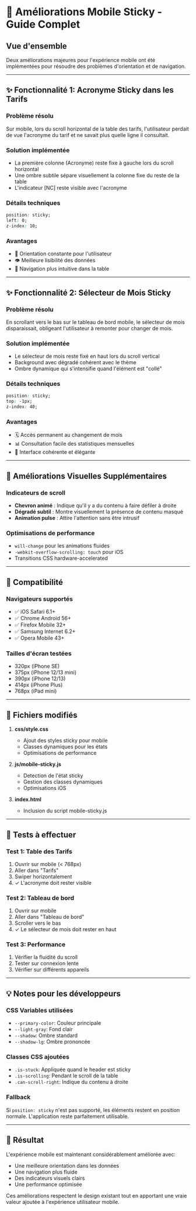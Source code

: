 # 📱 Améliorations Mobile Sticky - Guide Complet

## Vue d'ensemble
Deux améliorations majeures pour l'expérience mobile ont été implémentées pour résoudre des problèmes d'orientation et de navigation.

---

## ✨ Fonctionnalité 1: Acronyme Sticky dans les Tarifs

### Problème résolu
Sur mobile, lors du scroll horizontal de la table des tarifs, l'utilisateur perdait de vue l'acronyme du tarif et ne savait plus quelle ligne il consultait.

### Solution implémentée
- La première colonne (Acronyme) reste fixe à gauche lors du scroll horizontal
- Une ombre subtile sépare visuellement la colonne fixe du reste de la table
- L'indicateur [NC] reste visible avec l'acronyme

### Détails techniques
```css
position: sticky;
left: 0;
z-index: 10;
```

### Avantages
- 📍 Orientation constante pour l'utilisateur
- 👁️ Meilleure lisibilité des données
- 🎯 Navigation plus intuitive dans la table

---

## ✨ Fonctionnalité 2: Sélecteur de Mois Sticky

### Problème résolu
En scrollant vers le bas sur le tableau de bord mobile, le sélecteur de mois disparaissait, obligeant l'utilisateur à remonter pour changer de mois.

### Solution implémentée
- Le sélecteur de mois reste fixé en haut lors du scroll vertical
- Background avec dégradé cohérent avec le thème
- Ombre dynamique qui s'intensifie quand l'élément est "collé"

### Détails techniques
```css
position: sticky;
top: -1px;
z-index: 40;
```

### Avantages
- 🗓️ Accès permanent au changement de mois
- 📊 Consultation facile des statistiques mensuelles
- 🎨 Interface cohérente et élégante

---

## 🎯 Améliorations Visuelles Supplémentaires

### Indicateurs de scroll
- **Chevron animé** : Indique qu'il y a du contenu à faire défiler à droite
- **Dégradé subtil** : Montre visuellement la présence de contenu masqué
- **Animation pulse** : Attire l'attention sans être intrusif

### Optimisations de performance
- `will-change` pour les animations fluides
- `-webkit-overflow-scrolling: touch` pour iOS
- Transitions CSS hardware-accelerated

---

## 📱 Compatibilité

### Navigateurs supportés
- ✅ iOS Safari 6.1+
- ✅ Chrome Android 56+
- ✅ Firefox Mobile 32+
- ✅ Samsung Internet 6.2+
- ✅ Opera Mobile 43+

### Tailles d'écran testées
- 320px (iPhone SE)
- 375px (iPhone 12/13 mini)
- 390px (iPhone 12/13)
- 414px (iPhone Plus)
- 768px (iPad mini)

---

## 🔧 Fichiers modifiés

1. **css/style.css**
   - Ajout des styles sticky pour mobile
   - Classes dynamiques pour les états
   - Optimisations de performance

2. **js/mobile-sticky.js**
   - Detection de l'état sticky
   - Gestion des classes dynamiques
   - Optimisations iOS

3. **index.html**
   - Inclusion du script mobile-sticky.js

---

## 🧪 Tests à effectuer

### Test 1: Table des Tarifs
1. Ouvrir sur mobile (< 768px)
2. Aller dans "Tarifs"
3. Swiper horizontalement
4. ✓ L'acronyme doit rester visible

### Test 2: Tableau de bord
1. Ouvrir sur mobile
2. Aller dans "Tableau de bord"
3. Scroller vers le bas
4. ✓ Le sélecteur de mois doit rester en haut

### Test 3: Performance
1. Vérifier la fluidité du scroll
2. Tester sur connexion lente
3. Vérifier sur différents appareils

---

## 💡 Notes pour les développeurs

### CSS Variables utilisées
- `--primary-color`: Couleur principale
- `--light-gray`: Fond clair
- `--shadow`: Ombre standard
- `--shadow-lg`: Ombre prononcée

### Classes CSS ajoutées
- `.is-stuck`: Appliquée quand le header est sticky
- `.is-scrolling`: Pendant le scroll de la table
- `.can-scroll-right`: Indique du contenu à droite

### Fallback
Si `position: sticky` n'est pas supporté, les éléments restent en position normale. L'application reste parfaitement utilisable.

---

## 🎉 Résultat

L'expérience mobile est maintenant considérablement améliorée avec:
- Une meilleure orientation dans les données
- Une navigation plus fluide
- Des indicateurs visuels clairs
- Une performance optimisée

Ces améliorations respectent le design existant tout en apportant une vraie valeur ajoutée à l'expérience utilisateur mobile.
